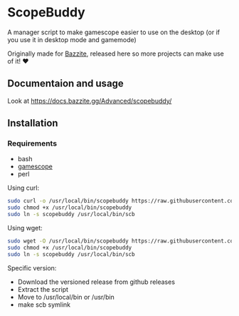 # ScopeBuddy
A manager script to make gamescope easier to use on the desktop (or if you use it in desktop mode and gamemode)

Originally made for [Bazzite](https://bazzite.gg), released here so more projects can make use of it! ❤️

## Documentaion and usage
Look at https://docs.bazzite.gg/Advanced/scopebuddy/

## Installation

### Requirements
* bash
* [gamescope](https://github.com/ValveSoftware/gamescope)
* perl

Using curl:
```bash
sudo curl -o /usr/local/bin/scopebuddy https://raw.githubusercontent.com/HikariKnight/ScopeBuddy/refs/heads/main/bin/scopebuddy
sudo chmod +x /usr/local/bin/scopebuddy
sudo ln -s scopebuddy /usr/local/bin/scb
```

Using wget:
```bash
sudo wget -O /usr/local/bin/scopebuddy https://raw.githubusercontent.com/HikariKnight/ScopeBuddy/refs/heads/main/bin/scopebuddy
sudo chmod +x /usr/local/bin/scopebuddy
sudo ln -s scopebuddy /usr/local/bin/scb
```

Specific version:
* Download the versioned release from github releases
* Extract the script
* Move to /usr/local/bin or /usr/bin
* make scb symlink
